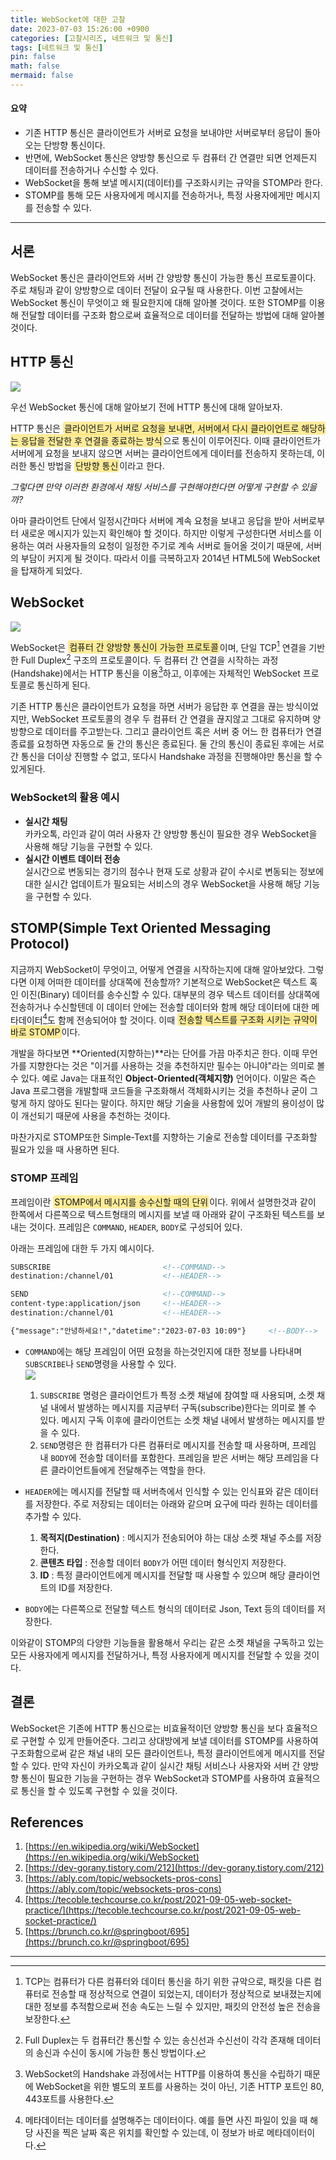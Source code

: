 ```yaml
---
title: WebSocket에 대한 고찰
date: 2023-07-03 15:26:00 +0900
categories: [고찰시리즈, 네트워크 및 통신]
tags: [네트워크 및 통신]
pin: false
math: false
mermaid: false
---
```


<style>s{text-decoration: none;background: #ffd00066;border-radius: 4px;padding: 2px;}</style>

#### 요약
* 기존 HTTP 통신은 클라이언트가 서버로 요청을 보내야만 서버로부터 응답이 돌아오는 단방향 통신이다.
* 반면에, WebSocket 통신은 양방향 통신으로 두 컴퓨터 간 연결만 되면 언제든지 데이터를 전송하거나 수신할 수 있다.
* WebSocket을 통해 보낼 메시지(데이터)를 구조화시키는 규약을 STOMP라 한다.
* STOMP를 통해 모든 사용자에게 메시지를 전송하거나, 특정 사용자에게만 메시지를 전송할 수 있다.

---

## 서론
WebSocket 통신은 클라이언트와 서버 간 양방향 통신이 가능한 통신 프로토콜이다. 주로 채팅과 같이 양방향으로 데이터 전달이 요구될 때 사용한다. 이번 고찰에서는 WebSocket 통신이 무엇이고 왜 필요한지에 대해 알아볼 것이다. 또한 STOMP를 이용해 전달할 데이터를 구조화 함으로써 효율적으로 데이터를 전달하는 방법에 대해 알아볼 것이다.

## HTTP 통신
![](/imgs/2023-07-03/http-flow.png)

우선 WebSocket 통신에 대해 알아보기 전에 HTTP 통신에 대해 알아보자.


HTTP 통신은 <s>클라이언트가 서버로 요청을 보내면, 서버에서 다시 클라이언트로 해당하는 응답을 전달한 후 연결을 종료하는 방식</s>으로 통신이 이루어진다. 이때 클라이언트가 서버에게 요청을 보내지 않으면 서버는 클라이언트에게 데이터를 전송하지 못하는데, 이러한 통신 방법을 <s>단방향 통신</s>이라고 한다.

_그렇다면 만약 이러한 환경에서 채팅 서비스를 구현해야한다면 어떻게 구현할 수 있을까?_

아마 클라이언트 단에서 일정시간마다 서버에 계속 요청을 보내고 응답을 받아 서버로부터 새로운 메시지가 있는지 확인해야 할 것이다. 하지만 이렇게 구성한다면 서비스를 이용하는 여러 사용자들의 요청이 일정한 주기로 계속 서버로 들어올 것이기 때문에, 서버의 부담이 커지게 될 것이다. 따라서 이를 극복하고자 2014년 HTML5에 WebSocket을 탑재하게 되었다.


## WebSocket
![](/imgs/2023-07-03/websocket-flow.png)

WebSocket은 <s>컴퓨터 간 양방향 통신이 가능한 프로토콜</s>이며, 단일 TCP[^fn-tcp] 연결을 기반한 Full Duplex[^fn-full-duplex] 구조의 프로토콜이다. 두 컴퓨터 간 연결을 시작하는 과정(Handshake)에서는 HTTP 통신을 이용[^fn-advantage-using-http]하고, 이후에는 자체적인 WebSocket 프로토콜로 통신하게 된다.

기존 HTTP 통신은 클라이언트가 요청을 하면 서버가 응답한 후 연결을 끊는 방식이었지만, WebSocket 프로토콜의 경우 두 컴퓨터 간 연결을 끊지않고 그대로 유지하며 양방향으로 데이터를 주고받는다. 그리고 클라이언트 혹은 서버 중 어느 한 컴퓨터가 연결 종료를 요청하면 자동으로 둘 간의 통신은 종료된다. 둘 간의 통신이 종료된 후에는 서로 간 통신을 더이상 진행할 수 없고, 또다시 Handshake 과정을 진행해야만 통신을 할 수 있게된다.

### WebSocket의 활용 예시
* **실시간 채팅**<br>카카오톡, 라인과 같이 여러 사용자 간 양방향 통신이 필요한 경우 WebSocket을 사용해 해당 기능을 구현할 수 있다.
* **실시간 이벤트 데이터 전송**<br>실시간으로 변동되는 경기의 점수나 현재 도로 상황과 같이 수시로 변동되는 정보에 대한 실시간 업데이트가 필요되는 서비스의 경우 WebSocket을 사용해 해당 기능을 구현할 수 있다.

## STOMP(Simple Text Oriented Messaging Protocol)
지금까지 WebSocket이 무엇이고, 어떻게 연결을 시작하는지에 대해 알아보았다. 그렇다면 이제 어떠한 데이터를 상대쪽에 전송할까? 기본적으로 WebSocket은 텍스트 혹인 이진(Binary) 데이터를 송수신할 수 있다. 대부분의 경우 텍스트 데이터를 상대쪽에 전송하거나 수신할텐데 이 데이터 안에는 전송할 데이터와 함께 해당 데이터에 대한 메타데이터[^fn-meta-data]도 함께 전송되어야 할 것이다. 이때 <s>전송할 텍스트를 구조화 시키는 규약이 바로 STOMP</s>이다.

개발을 하다보면 **Oriented(지향하는)**라는 단어를 가끔 마주치곤 한다. 이때 무언가를 지향한다는 것은 "이거를 사용하는 것을 추천하지만 필수는 아니야"라는 의미로 볼 수 있다. 예로 Java는 대표적인 **Object-Oriented(객체지향)** 언어이다. 이말은 즉슨 Java 프로그램을 개발할때 코드들을 구조화해서 객체화시키는 것을 추천하나 굳이 그렇게 하지 않아도 된다는 말이다. 하지만 해당 기술을 사용함에 있어 개발의 용이성이 많이 개선되기 때문에 사용을 추천하는 것이다.

마찬가지로 STOMP또한 Simple-Text를 지향하는 기술로 전송할 데이터를 구조화할 필요가 있을 때 사용하면 된다.

### STOMP 프레임
프레임이란 <s>STOMP에서 메시지를 송수신할 때의 단위</s>이다. 위에서 설명한것과 같이 한쪽에서 다른쪽으로 텍스트형태의 메시지를 보낼 때 아래와 같이 구조화된 텍스트를 보내는 것이다. 프레임은 `COMMAND`, `HEADER`, `BODY`로 구성되어 있다.

아래는 프레임에 대한 두 가지 예시이다.
```html
SUBSCRIBE                         <!--COMMAND-->
destination:/channel/01           <!--HEADER-->
```
```html
SEND                              <!--COMMAND-->
content-type:application/json     <!--HEADER-->
destination:/channel/01           <!--HEADER-->

{"message":"안녕하세요!","datetime":"2023-07-03 10:09"}     <!--BODY-->
```

* `COMMAND`에는 해당 프레임이 어떤 요청을 하는것인지에 대한 정보를 나타내며 `SUBSCRIBE`나 `SEND`명령을 사용할 수 있다.<br>
![](/imgs/2023-07-03/send-and-receive.png)
  1. `SUBSCRIBE` 명령은 클라이언트가 특정 소켓 채널에 참여할 때 사용되며, 소켓 채널 내에서 발생하는 메시지를 지금부터 구독(subscribe)한다는 의미로 볼 수 있다. 메시지 구독 이후에 클라이언트는 소켓 채널 내에서 발생하는 메시지를 받을 수 있다.
  2. `SEND`명령은 한 컴퓨터가 다른 컴퓨터로 메시지를 전송할 때 사용하며, 프레임 내 `BODY`에 전송할 데이터를 포함한다. 프레임을 받은 서버는 해당 프레임을 다른 클라이언트들에게 전달해주는 역할을 한다.

* `HEADER`에는 메시지를 전달할 때 서버측에서 인식할 수 있는 인식표와 같은 데이터를 저장한다. 주로 저장되는 데이터는 아래와 같으며 요구에 따라 원하는 데이터를 추가할 수 있다.
  1. **목적지(Destination)** : 메시지가 전송되어야 하는 대상 소켓 채널 주소를 저장한다.
  2. **콘텐츠 타입** : 전송할 데이터 `BODY`가 어떤 데이터 형식인지 저장한다.
  3. **ID** : 특정 클라이언트에게 메시지를 전달할 때 사용할 수 있으며 해당 클라이언트의 ID를 저장한다.

* `BODY`에는 다른쪽으로 전달할 텍스트 형식의 데이터로 Json, Text 등의 데이터를 저장한다.

이와같이 STOMP의 다양한 기능들을 활용해서 우리는 같은 소켓 채널을 구독하고 있는 모든 사용자에게 메시지를 전달하거나, 특정 사용자에게 메시지를 전달할 수 있을 것이다.

## 결론
WebSocket은 기존에 HTTP 통신으로는 비효율적이던 양방향 통신을 보다 효율적으로 구현할 수 있게 만들어준다. 그리고 상대방에게 보낼 데이터를 STOMP를 사용하여 구조화함으로써 같은 채널 내의 모든 클라이언트나, 특정 클라이언트에게 메시지를 전달할 수 있다. 만약 자신이 카카오톡과 같이 실시간 채팅 서비스나 사용자와 서버 간 양방향 통신이 필요한 기능을 구현하는 경우 WebSocket과 STOMP를 사용하여 효율적으로 통신을 할 수 있도록 구현할 수 있을 것이다.


## References
1. [https://en.wikipedia.org/wiki/WebSocket](https://en.wikipedia.org/wiki/WebSocket)
2. [https://dev-gorany.tistory.com/212](https://dev-gorany.tistory.com/212)
3. [https://ably.com/topic/websockets-pros-cons](https://ably.com/topic/websockets-pros-cons)
4. [https://tecoble.techcourse.co.kr/post/2021-09-05-web-socket-practice/](https://tecoble.techcourse.co.kr/post/2021-09-05-web-socket-practice/)
5. [https://brunch.co.kr/@springboot/695](https://brunch.co.kr/@springboot/695)

---
[^fn-tcp]: TCP는 컴퓨터가 다른 컴퓨터와 데이터 통신을 하기 위한 규악으로, 패킷을 다른 컴퓨터로 전송할 때 정상적으로 연결이 되었는지, 데이터가 정상적으로 보내졌는지에 대한 정보를 추적함으로써 전송 속도는 느릴 수 있지만, 패킷의 안전성 높은 전송을 보장한다.
[^fn-full-duplex]: Full Duplex는 두 컴퓨터간 통신할 수 있는 송신선과 수신선이 각각 존재해 데이터의 송신과 수신이 동시에 가능한 통신 방법이다.
[^fn-advantage-using-http]: WebSocket의 Handshake 과정에서는 HTTP를 이용하여 통신을 수립하기 때문에 WebSocket을 위한 별도의 포트를 사용하는 것이 아닌, 기존 HTTP 포트인 80, 443포트를 사용한다.
[^fn-meta-data]: 메타데이터는 데이터를 설명해주는 데이터이다. 예를 들면 사진 파일이 있을 때 해당 사진을 찍은 날짜 혹은 위치를 확인할 수 있는데, 이 정보가 바로 메타데이터이다.